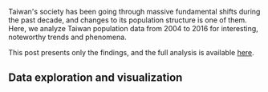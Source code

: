 Taiwan's society has been going through massive fundamental shifts during the past decade, and changes to its population structure is one of them. Here, we analyze Taiwan population data from 2004 to 2016 for interesting, noteworthy trends and phenomena.

This post presents only the findings, and the full analysis is available [here](roywangtw.github.io/files/2017-11-19-Changes-in-Taiwan-Population-Visualized.Rmd).

## Data exploration and visualization
